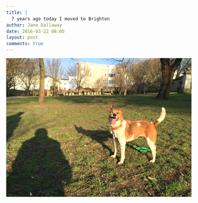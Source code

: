 ```yaml
---
title: |
  7 years ago today I moved to Brighton
author: Jane Dallaway
date: 2016-03-22 08:05
layout: post
comments: true
---
```


<div><a href="/media/Btp_FullSizeRender.jpg"><img src="/media/Btp_thumb_FullSizeRender.jpg" width="500" height="375"/></a></div>



  

      